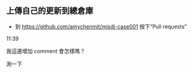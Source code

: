 ## 上傳自己的更新到總倉庫

- 到 https://github.com/amychenmit/misdj-case001 按下“Pull requests”

11:39

我這邊增加 comment 會怎樣嗎？

測一下
